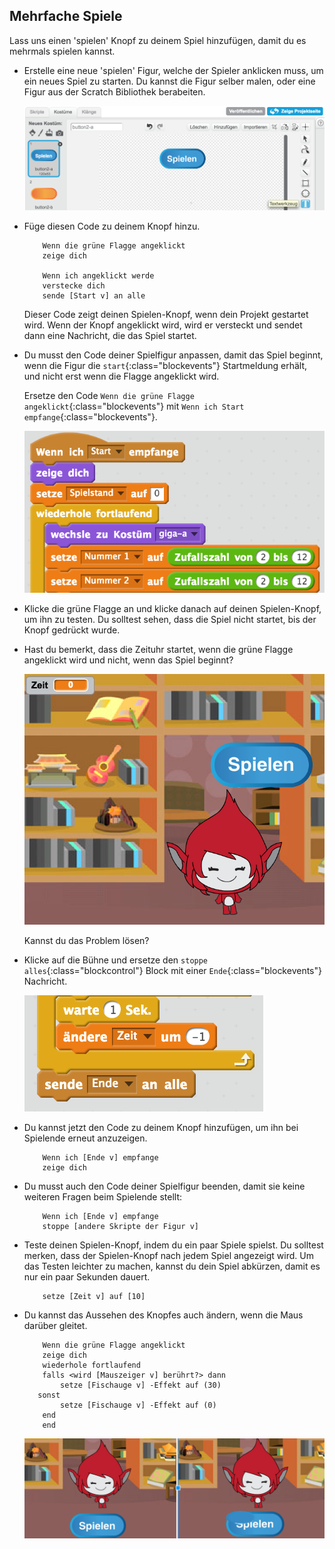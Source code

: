 ## Mehrfache Spiele

Lass uns einen 'spielen' Knopf zu deinem Spiel hinzufügen, damit du es mehrmals spielen kannst.

+ Erstelle eine neue 'spielen' Figur, welche der Spieler anklicken muss, um ein neues Spiel zu starten. Du kannst die Figur selber malen, oder eine Figur aus der Scratch Bibliothek berabeiten.
    
    ![screenshot](images/brain-play.png)

+ Füge diesen Code zu deinem Knopf hinzu.
    
    ```blocks
        Wenn die grüne Flagge angeklickt
        zeige dich
    
        Wenn ich angeklickt werde
        verstecke dich
        sende [Start v] an alle
    ```
    
    Dieser Code zeigt deinen Spielen-Knopf, wenn dein Projekt gestartet wird. Wenn der Knopf angeklickt wird, wird er versteckt und sendet dann eine Nachricht, die das Spiel startet.

+ Du musst den Code deiner Spielfigur anpassen, damit das Spiel beginnt, wenn die Figur die `start`{:class="blockevents"} Startmeldung erhält, und nicht erst wenn die Flagge angeklickt wird.
    
    Ersetze den Code `Wenn die grüne Flagge angeklickt`{:class="blockevents"} mit `Wenn ich Start empfange`{:class="blockevents"}.
    
    ![screenshot](images/brain-start.png)

+ Klicke die grüne Flagge an und klicke danach auf deinen Spielen-Knopf, um ihn zu testen. Du solltest sehen, dass die Spiel nicht startet, bis der Knopf gedrückt wurde.

+ Hast du bemerkt, dass die Zeituhr startet, wenn die grüne Flagge angeklickt wird und nicht, wenn das Spiel beginnt?
    
    ![screenshot](images/brain-timer-bug.png)
    
    Kannst du das Problem lösen?

+ Klicke auf die Bühne und ersetze den `stoppe alles`{:class="blockcontrol"} Block mit einer `Ende`{:class="blockevents"} Nachricht.
    
    ![screenshot](images/brain-end.png)

+ Du kannst jetzt den Code zu deinem Knopf hinzufügen, um ihn bei Spielende erneut anzuzeigen.
    
    ```blocks
        Wenn ich [Ende v] empfange
        zeige dich
    ```

+ Du musst auch den Code deiner Spielfigur beenden, damit sie keine weiteren Fragen beim Spielende stellt:
    
    ```blocks
        Wenn ich [Ende v] empfange
        stoppe [andere Skripte der Figur v]
    ```

+ Teste deinen Spielen-Knopf, indem du ein paar Spiele spielst. Du solltest merken, dass der Spielen-Knopf nach jedem Spiel angezeigt wird. Um das Testen leichter zu machen, kannst du dein Spiel abkürzen, damit es nur ein paar Sekunden dauert.
    
    ```blocks
        setze [Zeit v] auf [10]
    ```

+ Du kannst das Aussehen des Knopfes auch ändern, wenn die Maus darüber gleitet.
    
    ```blocks
        Wenn die grüne Flagge angeklickt
        zeige dich
        wiederhole fortlaufend 
        falls <wird [Mauszeiger v] berührt?> dann
            setze [Fischauge v] -Effekt auf (30)
       sonst
            setze [Fischauge v] -Effekt auf (0)
        end
        end
    ```
    
    ![screenshot](images/brain-fisheye.png)